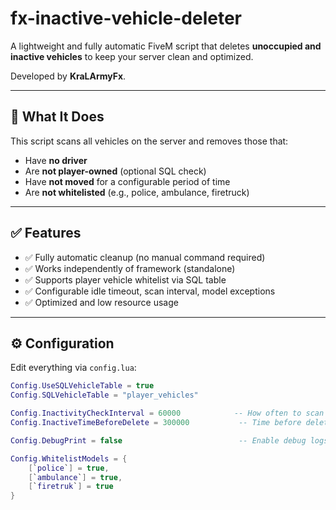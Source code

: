 # fx-inactive-vehicle-deleter

A lightweight and fully automatic FiveM script that deletes **unoccupied and inactive vehicles** to keep your server clean and optimized.

Developed by **KraLArmyFx**.

---

## 🚗 What It Does

This script scans all vehicles on the server and removes those that:

- Have **no driver**
- Are **not player-owned** (optional SQL check)
- Have **not moved** for a configurable period of time
- Are **not whitelisted** (e.g., police, ambulance, firetruck)

---

## ✅ Features

- ✅ Fully automatic cleanup (no manual command required)
- ✅ Works independently of framework (standalone)
- ✅ Supports player vehicle whitelist via SQL table
- ✅ Configurable idle timeout, scan interval, model exceptions
- ✅ Optimized and low resource usage

---

## ⚙️ Configuration

Edit everything via `config.lua`:

```lua
Config.UseSQLVehicleTable = true
Config.SQLVehicleTable = "player_vehicles"

Config.InactivityCheckInterval = 60000            -- How often to scan (ms)
Config.InactiveTimeBeforeDelete = 300000           -- Time before deletion (ms)

Config.DebugPrint = false                          -- Enable debug logs

Config.WhitelistModels = {
    [`police`] = true,
    [`ambulance`] = true,
    [`firetruk`] = true
}
